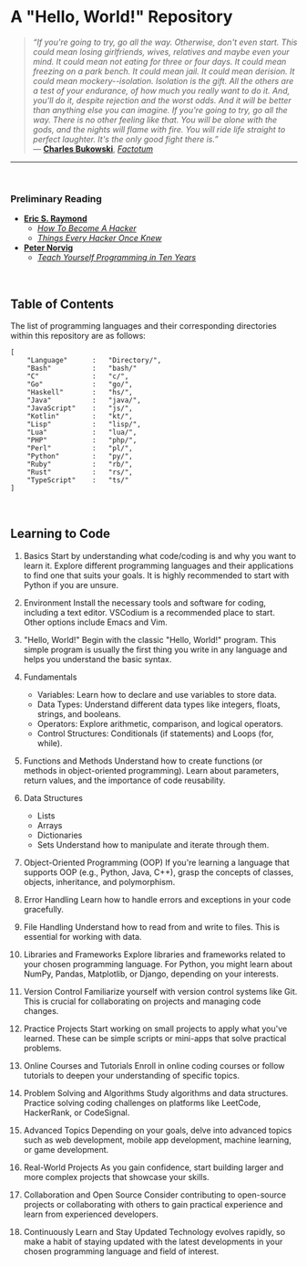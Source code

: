 # A "Hello, World!" Repository

> *“If you're going to try, go all the way. Otherwise, don't even start. This could mean losing girlfriends, wives, relatives and maybe even your mind. It could mean not eating for three or four days. It could mean freezing on a park bench. It could mean jail. It could mean derision. It could mean mockery--isolation. Isolation is the gift. All the others are a test of your endurance, of how much you really want to do it. And, you'll do it, despite rejection and the worst odds. And it will be better than anything else you can imagine. If you're going to try, go all the way. There is no other feeling like that. You will be alone with the gods, and the nights will flame with fire. You will ride life straight to perfect laughter. It's the only good fight there is.”* <br>
> ― **[Charles Bukowski](https://en.wikipedia.org/wiki/Charles_Bukowski)**, *[Factotum](https://en.wikipedia.org/wiki/Factotum_(novel))*

***

<br>

### Preliminary Reading
- **[Eric S. Raymond](https://en.wikipedia.org/wiki/Eric_S._Raymond)**
    - *[How To Become A Hacker](http://www.catb.org/~esr/faqs/hacker-howto.html)*
    - *[Things Every Hacker Once Knew](http://www.catb.org/~esr/faqs/things-every-hacker-once-knew/)*
- **[Peter Norvig](https://en.wikipedia.org/wiki/Peter_Norvig)**
    - *[Teach Yourself Programming in Ten Years](https://norvig.com/21-days.html)*

<br>

## Table of Contents

The list of programming languages and their corresponding directories within this repository are as follows:

    [
        "Language"      :   "Directory/",
        "Bash"          :   "bash/"
        "C"             :   "c/",
        "Go"            :   "go/",
        "Haskell"       :   "hs/",
        "Java"          :   "java/",
        "JavaScript"    :   "js/",
        "Kotlin"        :   "kt/",
        "Lisp"          :   "lisp/",
        "Lua"           :   "lua/",
        "PHP"           :   "php/",
        "Perl"          :   "pl/",
        "Python"        :   "py/",
        "Ruby"          :   "rb/",
        "Rust"          :   "rs/",
        "TypeScript"    :   "ts/"
    ]

<br>

## Learning to Code

01. Basics
Start by understanding what code/coding is and why you want to learn it. Explore different programming languages and their applications to find one that suits your goals. It is highly recommended to start with Python if you are unsure.

02. Environment
Install the necessary tools and software for coding, including a text editor. VSCodium is a recommended place to start. Other options include Emacs and Vim.

03. "Hello, World!"
Begin with the classic "Hello, World!" program. This simple program is usually the first thing you write in any language and helps you understand the basic syntax.

04. Fundamentals
    - Variables: Learn how to declare and use variables to store data.
    - Data Types: Understand different data types like integers, floats, strings, and booleans.
    - Operators: Explore arithmetic, comparison, and logical operators.
    - Control Structures: Conditionals (if statements) and Loops (for, while).

05. Functions and Methods
Understand how to create functions (or methods in object-oriented programming). Learn about parameters, return values, and the importance of code reusability.

06. Data Structures
    - Lists
    - Arrays
    - Dictionaries
    - Sets
    Understand how to manipulate and iterate through them.

07. Object-Oriented Programming (OOP)
If you're learning a language that supports OOP (e.g., Python, Java, C++), grasp the concepts of classes, objects, inheritance, and polymorphism.

08. Error Handling
Learn how to handle errors and exceptions in your code gracefully.

09. File Handling
Understand how to read from and write to files. This is essential for working with data.

10. Libraries and Frameworks
Explore libraries and frameworks related to your chosen programming language. For Python, you might learn about NumPy, Pandas, Matplotlib, or Django, depending on your interests.

11. Version Control
Familiarize yourself with version control systems like Git. This is crucial for collaborating on projects and managing code changes.

12. Practice Projects
Start working on small projects to apply what you've learned. These can be simple scripts or mini-apps that solve practical problems.

13. Online Courses and Tutorials
Enroll in online coding courses or follow tutorials to deepen your understanding of specific topics.

14. Problem Solving and Algorithms
Study algorithms and data structures. Practice solving coding challenges on platforms like LeetCode, HackerRank, or CodeSignal.

15. Advanced Topics
Depending on your goals, delve into advanced topics such as web development, mobile app development, machine learning, or game development.

16. Real-World Projects
As you gain confidence, start building larger and more complex projects that showcase your skills.

17. Collaboration and Open Source
Consider contributing to open-source projects or collaborating with others to gain practical experience and learn from experienced developers.

18. Continuously Learn and Stay Updated
Technology evolves rapidly, so make a habit of staying updated with the latest developments in your chosen programming language and field of interest.
